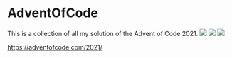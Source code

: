 # AdventOfCode
This is a collection of all my solution of the Advent of Code 2021. 
![](https://img.shields.io/badge/day%20📅-1-blue) 
![](https://img.shields.io/badge/stars%20⭐-2-yellow) 
![](https://img.shields.io/badge/days%20completed-1-red) 

https://adventofcode.com/2021/
